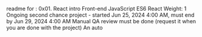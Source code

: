 readme for :
0x01. React intro
Front-end
JavaScript
ES6
React
 Weight: 1
 Ongoing second chance project - started Jun 25, 2024 4:00 AM, must end by Jun 29, 2024 4:00 AM
 Manual QA review must be done (request it when you are done with the project)
 An auto 
